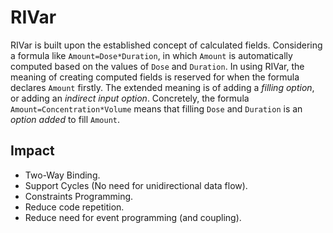 # RIVar

RIVar is built upon the established concept of calculated fields. Considering a formula like `Amount=Dose*Duration`, in which `Amount` is automatically computed based on the values of `Dose` and `Duration`. In using RIVar, the meaning of creating computed fields is reserved for when the formula declares `Amount` firstly. The extended meaning is of adding a *filling option*, or adding an *indirect input option*. Concretely, the formula `Amount=Concentration*Volume` means that filling `Dose` and `Duration` is an *option added* to fill `Amount`.

## Impact

* Two-Way Binding.
* Support Cycles (No need for unidirectional data flow).
* Constraints Programming.
* Reduce code repetition.
* Reduce need for event programming (and coupling).
